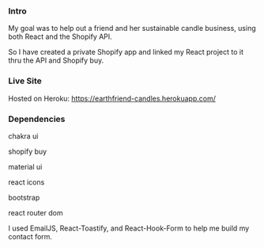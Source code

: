 ### Intro

My goal was to help out a friend and her sustainable candle business, using both React and the Shopify API.

So I have created a private Shopify app and linked my React project to it thru the API and Shopify buy.

### Live Site

Hosted on Heroku: https://earthfriend-candles.herokuapp.com/

### Dependencies

chakra ui

shopify buy

material ui

react icons 

bootstrap

react router dom 

I used EmailJS, React-Toastify, and React-Hook-Form to help me build my contact form.


